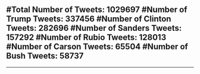 #Total Number of Tweets: 1029697 
#Number of Trump Tweets: 337456
#Number of Clinton Tweets: 282696
#Number of Sanders Tweets: 157292
#Number of Rubio Tweets: 128013
#Number of Carson Tweets: 65504
#Number of Bush Tweets: 58737
---
---
